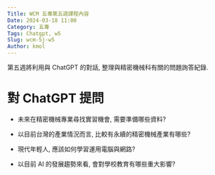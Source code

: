```yaml
---
Title: WCM 五專第五週課程內容
Date: 2024-03-18 11:00
Category: 五專
Tags: Chatgpt, w5
Slug: wcm-5j-w5
Author: kmol
---
```


第五週將利用與 ChatGPT 的對話, 整理與精密機械科有關的問題詢答紀錄.

<!-- PELICAN_END_SUMMARY -->

# 對 ChatGPT 提問

- 未來在精密機械專業尋找實習機會, 需要準備哪些資料?

- 以目前台灣的產業情況而言, 比較有永續的精密機械產業有哪些?

- 現代年輕人, 應該如何學習運用電腦與網路?

- 以目前 AI 的發展趨勢來看, 會對學校教育有哪些重大影響?